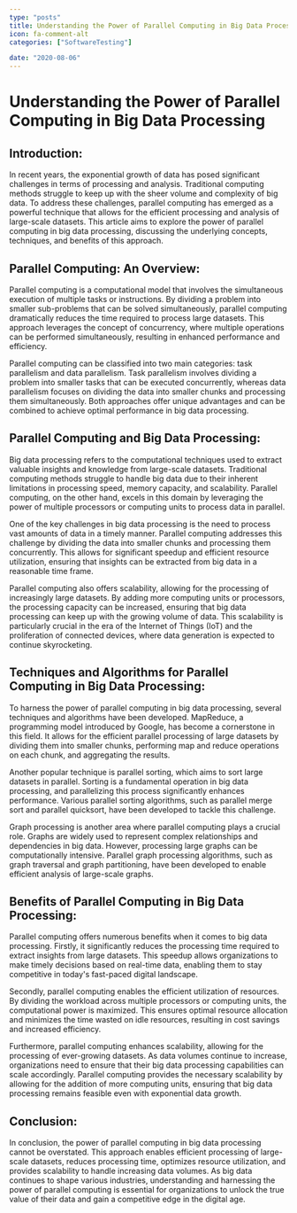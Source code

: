 ```yaml
---
type: "posts"
title: Understanding the Power of Parallel Computing in Big Data Processing
icon: fa-comment-alt
categories: ["SoftwareTesting"]

date: "2020-08-06"
---
```




# Understanding the Power of Parallel Computing in Big Data Processing

## Introduction:

In recent years, the exponential growth of data has posed significant challenges in terms of processing and analysis. Traditional computing methods struggle to keep up with the sheer volume and complexity of big data. To address these challenges, parallel computing has emerged as a powerful technique that allows for the efficient processing and analysis of large-scale datasets. This article aims to explore the power of parallel computing in big data processing, discussing the underlying concepts, techniques, and benefits of this approach.

## Parallel Computing: An Overview:

Parallel computing is a computational model that involves the simultaneous execution of multiple tasks or instructions. By dividing a problem into smaller sub-problems that can be solved simultaneously, parallel computing dramatically reduces the time required to process large datasets. This approach leverages the concept of concurrency, where multiple operations can be performed simultaneously, resulting in enhanced performance and efficiency.

Parallel computing can be classified into two main categories: task parallelism and data parallelism. Task parallelism involves dividing a problem into smaller tasks that can be executed concurrently, whereas data parallelism focuses on dividing the data into smaller chunks and processing them simultaneously. Both approaches offer unique advantages and can be combined to achieve optimal performance in big data processing.

## Parallel Computing and Big Data Processing:

Big data processing refers to the computational techniques used to extract valuable insights and knowledge from large-scale datasets. Traditional computing methods struggle to handle big data due to their inherent limitations in processing speed, memory capacity, and scalability. Parallel computing, on the other hand, excels in this domain by leveraging the power of multiple processors or computing units to process data in parallel.

One of the key challenges in big data processing is the need to process vast amounts of data in a timely manner. Parallel computing addresses this challenge by dividing the data into smaller chunks and processing them concurrently. This allows for significant speedup and efficient resource utilization, ensuring that insights can be extracted from big data in a reasonable time frame.

Parallel computing also offers scalability, allowing for the processing of increasingly large datasets. By adding more computing units or processors, the processing capacity can be increased, ensuring that big data processing can keep up with the growing volume of data. This scalability is particularly crucial in the era of the Internet of Things (IoT) and the proliferation of connected devices, where data generation is expected to continue skyrocketing.

## Techniques and Algorithms for Parallel Computing in Big Data Processing:

To harness the power of parallel computing in big data processing, several techniques and algorithms have been developed. MapReduce, a programming model introduced by Google, has become a cornerstone in this field. It allows for the efficient parallel processing of large datasets by dividing them into smaller chunks, performing map and reduce operations on each chunk, and aggregating the results.

Another popular technique is parallel sorting, which aims to sort large datasets in parallel. Sorting is a fundamental operation in big data processing, and parallelizing this process significantly enhances performance. Various parallel sorting algorithms, such as parallel merge sort and parallel quicksort, have been developed to tackle this challenge.

Graph processing is another area where parallel computing plays a crucial role. Graphs are widely used to represent complex relationships and dependencies in big data. However, processing large graphs can be computationally intensive. Parallel graph processing algorithms, such as graph traversal and graph partitioning, have been developed to enable efficient analysis of large-scale graphs.

## Benefits of Parallel Computing in Big Data Processing:

Parallel computing offers numerous benefits when it comes to big data processing. Firstly, it significantly reduces the processing time required to extract insights from large datasets. This speedup allows organizations to make timely decisions based on real-time data, enabling them to stay competitive in today's fast-paced digital landscape.

Secondly, parallel computing enables the efficient utilization of resources. By dividing the workload across multiple processors or computing units, the computational power is maximized. This ensures optimal resource allocation and minimizes the time wasted on idle resources, resulting in cost savings and increased efficiency.

Furthermore, parallel computing enhances scalability, allowing for the processing of ever-growing datasets. As data volumes continue to increase, organizations need to ensure that their big data processing capabilities can scale accordingly. Parallel computing provides the necessary scalability by allowing for the addition of more computing units, ensuring that big data processing remains feasible even with exponential data growth.

## Conclusion:

In conclusion, the power of parallel computing in big data processing cannot be overstated. This approach enables efficient processing of large-scale datasets, reduces processing time, optimizes resource utilization, and provides scalability to handle increasing data volumes. As big data continues to shape various industries, understanding and harnessing the power of parallel computing is essential for organizations to unlock the true value of their data and gain a competitive edge in the digital age.